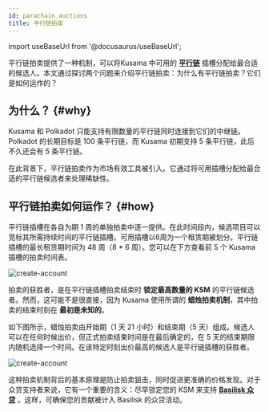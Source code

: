 ```yaml
---
id: parachain_auctions
title: 平行链拍卖
---
```


import useBaseUrl from '@docusaurus/useBaseUrl';

平行链拍卖提供了一种机制，可以将Kusama 中可用的 **[平行链](/parachains)** 插槽分配给最合适的候选人。本文通过探讨两个问题来介绍平行链拍卖：为什么有平行链拍卖？它们是如何运作的？

## 为什么？ {#why}

Kusama 和 Polkadot 只能支持有限数量的平行链同时连接到它们的中继链。Polkadot 的长期目标是 100 条平行链，而 Kusama 初期支持 5 条平行链，此后不久还会有 5 条平行链。

在此背景下，平行链拍卖作为市场有效工具被引入。它通过将可用插槽分配给最合适的平行链候选者来处理稀缺性。

## 平行链拍卖如何运作？ {#how}

平行链插槽在各自为期 1 周的单独拍卖中逐一提供。在此时间段内，候选项目可以竞标其所需持续时间的平行链插槽。可用插槽以6周为一个租赁期被划分。平行链插槽的最长租赁期时间为 48 周（8 * 6 周）。您可以在下方查看前 5 个 Kusama 插槽的拍卖时间表。

<div style={{textAlign: 'center', marginBottom: '2rem'}}>
  <img alt="create-account" src={useBaseUrl('/parachain-auctions/ksm-schedule.jpg')}  />
</div>

拍卖的获胜者，是在平行链插槽拍卖结束时 **锁定最高数量的 KSM** 的平行链候选者。然而，这可能不是很直接，因为 Kusama 使用所谓的 **蜡烛拍卖机制**，其中拍卖的结束时刻在 **最初是未知的**。

如下图所示，蜡烛拍卖由开始期（1 天 21 小时）和结束期（5 天）组成。候选人可以在任何时候出价，但正式拍卖结束时间是在最后确定的，在 5 天的结束期限内随机选择一个时间。在该特定时刻出价最高的候选人是平行链插槽的获胜者。

<div style={{textAlign: 'center', marginBottom: '2rem'}}>
  <img alt="create-account" src={useBaseUrl('/parachain-auctions/auction-mechanism.jpg')}  />
</div>

这种拍卖机制背后的基本原理是防止拍卖狙击，同时促进更准确的价格发现。对于众贷支持者来说，它有一个重要的含义：尽早锁定您的 KSM 来支持 **[Basilisk 众贷](/basilisk_crowdloan)** 。这样，可确保您的贡献被计入 Basilisk 的众贷活动。
